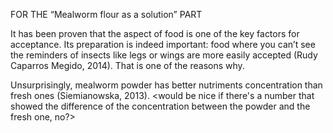 FOR THE “Mealworm flour as a solution” PART

It has been proven that the aspect of food is one of the key factors for acceptance. Its preparation is indeed important: food where you can’t see the reminders of insects like legs or wings are more easily accepted (Rudy Caparros Megido, 2014). That is one of the reasons why.

Unsurprisingly, mealworm powder has better nutriments concentration than fresh ones (Siemianowska, 2013). <would be nice if there's a number that showed the difference of the concentration between the powder and the fresh one, no?>
